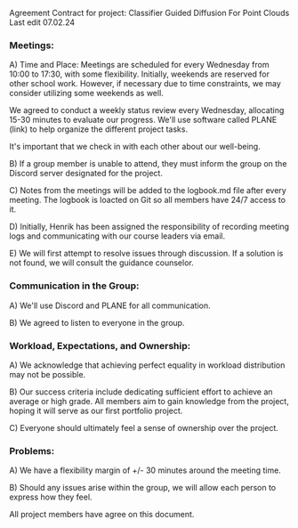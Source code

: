 Agreement Contract for project: Classifier Guided Diffusion For Point Clouds
Last edit 07.02.24

### Meetings:
A) Time and Place:
Meetings are scheduled for every Wednesday from 10:00 to 17:30, with some flexibility. Initially, weekends are reserved for other school work. However, if necessary due to time constraints, we may consider utilizing some weekends as well.

We agreed to conduct a weekly status review every Wednesday, allocating 15-30 minutes to evaluate our progress. We'll use software called PLANE (link) to help organize the different project tasks.

It's important that we check in with each other about our well-being.

B)
If a group member is unable to attend, they must inform the group on the Discord server designated for the project.

C)
Notes from the meetings will be added to the logbook.md file after every meeting. The logbook is loacted on Git so all members have 24/7 access to it. 

D)
Initially, Henrik has been assigned the responsibility of recording meeting logs and communicating with our course leaders via email.

E)
We will first attempt to resolve issues through discussion. If a solution is not found, we will consult the guidance counselor.

### Communication in the Group:
A) We'll use Discord and PLANE for all communication.

B) We agreed to listen to everyone in the group.

### Workload, Expectations, and Ownership:
A) We acknowledge that achieving perfect equality in workload distribution may not be possible.

B) Our success criteria include dedicating sufficient effort to achieve an average or high grade. All members aim to gain knowledge from the project, hoping it will serve as our first portfolio project.

C) Everyone should ultimately feel a sense of ownership over the project.

### Problems:
A) We have a flexibility margin of +/- 30 minutes around the meeting time.

B) Should any issues arise within the group, we will allow each person to express how they feel.




All project members have agree on this document. 

